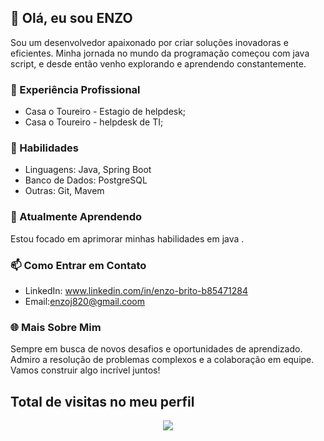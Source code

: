 ## 👋 Olá, eu sou ENZO

Sou um desenvolvedor apaixonado por criar soluções inovadoras e eficientes. Minha jornada no mundo da programação começou com java script, e desde então venho explorando e aprendendo constantemente.

### 💼 Experiência Profissional

- Casa o Toureiro - Estagio de helpdesk;
- Casa o Toureiro - helpdesk de TI;
  


### 🚀 Habilidades

- Linguagens: Java, Spring Boot
- Banco de Dados: PostgreSQL
- Outras: Git, Mavem 

### 🌱 Atualmente Aprendendo

Estou focado em aprimorar minhas habilidades em java .

### 📫 Como Entrar em Contato

- LinkedIn: www.linkedin.com/in/enzo-brito-b85471284
- Email:enzoj820@gmail.coom

### 🌐 Mais Sobre Mim

Sempre em busca de novos desafios e oportunidades de aprendizado. Admiro a resolução de problemas complexos e a colaboração em equipe. Vamos construir algo incrível juntos!


   ## Total de visitas no meu perfil  <br>
 <p align="center"> 
   <img alingn="center" src="https://profile-counter.glitch.me/enzo-brito/count.svg" />
 </p>



